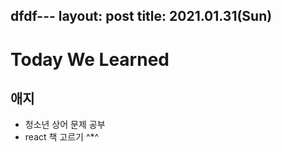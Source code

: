 dfdf---
layout: post
title: 2021.01.31(Sun)
---
# Today We Learned

## 애지

- 청소년 상어 문제 공부
- react 책 고르기 ^*^